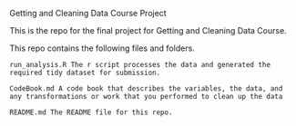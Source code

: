 Getting and Cleaning Data Course Project


This is the repo for the final project for Getting and Cleaning Data Course.

This repo contains the following files and folders.

    run_analysis.R The r script processes the data and generated the required tidy dataset for submission.
        
    CodeBook.md A code book that describes the variables, the data, and any transformations or work that you performed to clean up the data
    
    README.md The README file for this repo.

